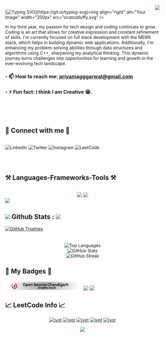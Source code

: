 <img align="right" src="https://visitor-badge.laobi.icu/badge?page_id=priyamaggarwal18.priyamaggarwal18" />

[![Typing SVG](https://readme-typing-svg.herokuapp.com?font=Noto+Sans+Display&weight=600&size=40&pause=600&color=F7F7F7&background=FFFFFF00&vCenter=true&random=false&width=503&height=65&lines=Hi+There+%F0%9F%91%8B!;I+am+Priyam+Aggarwal.+;I+am+a+Developer.;I+am+a+Coder.)](https://git.io/typing-svg)<img align="right" alt="Your Image" width="350px"  src="ocatcatluffy.svg" />


In my third year, my passion for tech design and coding continues to grow. Coding is an art that allows for creative expression and constant refinement of skills. I'm currently focused on full stack development with the MERN stack, which helps in building dynamic web applications. Additionally, I'm enhancing my problem-solving abilities through data structures and algorithms using C++, sharpening my analytical thinking. This dynamic journey turns challenges into opportunities for learning and growth in the ever-evolving tech landscape.

### - 📫 How to reach me: **priyamagggarwal@gmail.com**
### - ⚡ Fun fact: **I think I am Creative 😁.**
 <br><br><br>

<h2 >🤝 Connect with me 🤝</h2>
<br/>
<a href="https://www.linkedin.com/in/priyamaggarwal" target="_blank" style="text-decoration: none;">
  <img src="https://img.shields.io/badge/LinkedIn-%230077B5.svg?style=for-the-badge&logo=linkedin&logoColor=white" alt="LinkedIn">
</a>
<a href="https://twitter.com/PriyamAgga61169" target="_blank" style="text-decoration: none;">
  <img src="https://img.shields.io/badge/Twitter-000000.svg?style=for-the-badge&logo=twitter&logoColor=white" alt="Twitter">
</a>
<a href="https://www.instagram.com/priyamaggarwal18/" target="_blank" style="text-decoration: none;">
  <img src="https://img.shields.io/badge/Instagram-%23E4405F.svg?style=for-the-badge&logo=instagram&logoColor=white" alt="Instagram">
</a>
<a href="https://leetcode.com/Priyam08/" target="_blank" style="text-decoration: none;">
  <img src="https://img.shields.io/badge/LeetCode-%23FFA116.svg?style=for-the-badge&logo=leetcode&logoColor=white" alt="LeetCode">
</a>

 <br><br>

<h2 >⚒️ Languages-Frameworks-Tools ⚒️</h2>
<br/>
<div align="center">
    <img src="https://skillicons.dev/icons?i=react,bootstrap,html,css,vscode,github,figma,tailwind,git,nodejs" />
    <img src="https://skillicons.dev/icons?i=postman,python,javascript,firebase,mongodb,c,cpp,bash,flask,scikitlearn"/>

</div>

<img src="https://github.com/priyamaggarwal18/priyamaggarwal18/blob/output/github-contribution-grid-snake.gif"/>

## <img width="40px"  src="https://img.shields.io/badge/-100000?logo=github&logoColor=white"/> Github Stats :  <img width="40px"  src="https://img.shields.io/badge/-100000?logo=github&logoColor=white"/>
<div>
<div style="display: flex; justify-content: flex-start; margin-bottom: 20px;">
  <a href="https://github.com/ryo-ma/github-profile-trophy" style="margin-right: 10px;">
    <img src="https://github-profile-trophy.vercel.app/?username=priyamaggarwal18&theme=dracula" alt="GitHub Trophies" />
  </a>
</div>
<br>
<div style="display: flex; flex-direction: column; align-items: center; margin-bottom: 20px;">
    <img src="https://github-readme-stats.vercel.app/api/top-langs?username=priyamaggarwal18&show_icons=true&locale=en&layout=donut&theme=radical" alt="Top Languages" />
  <img src="https://github-readme-stats.vercel.app/api?username=priyamaggarwal18&show_icons=true&locale=en&theme=gruvbox" alt="GitHub Stats"/>
  <img src="https://github-readme-streak-stats.herokuapp.com/?user=priyamaggarwal18&theme=algolia" alt="GitHub Streak" />
   
</div>
</div>

<h2 >💫 My Badges 💫</h2>
<p>
<img height="33px" src="open.svg"/>
<img height="30px" src="https://ziadoua.github.io/m3-Markdown-Badges/badges/Hacktoberfest2023/hacktoberfest20232.svg"/>
<img src="https://holopin.me/priyamaggarwal18"/>
</p>


<h2>📈 LeetCode Info 📈</h2>
<div align="center"> 
<p align="center">
  <a href="https://leetcode.com/Priyam08/" target="_blank"><img align="center" src="https://leetcode.com/static/images/badges/2024/gif/2024-04.gif" alt="jyot" height="100" width="100" /></a>
<a href="https://leetcode.com/Priyam08/" target="_blank"><img align="center" src="https://leetcode.com/static/images/badges/2024/gif/2024-05.gif" alt="jyot" height="100" width="100" /></a>
  <a href="https://leetcode.com/Priyam08/" target="_blank"><img align="center" src="https://leetcode.com/static/images/badges/2024/gif/2024-07.gif" alt="jyot" height="100" width="100" /></a>
  <a href="https://leetcode.com/Priyam08/" target="_blank"><img align="center" src="https://assets.leetcode.com/static_assets/marketing/2024-50.gif" alt="jyot" height="100" width="100" /></a>
  <a href="https://leetcode.com/Priyam08/" target="_blank"><img align="center" src="https://assets.leetcode.com/static_assets/marketing/2024-100.gif" alt="jyot" height="100" width="100" /></a>
</p>
<p align="center">
  
  <img  align=top flex-grow=1 src="https://leetcard.jacoblin.cool/Priyam08?theme=dark&font=Nunito&ext=heatmap" />  
</p>

